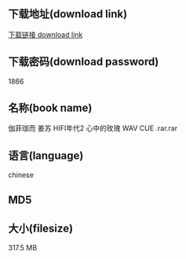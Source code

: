 ## 下载地址(download link)
[下载链接 download link](https://voluble-croquembouche-d321dc.netlify.app/?s=%E4%BC%BD%E8%8F%B2%E7%8F%88%E8%80%8C+%E5%A7%9C%E8%8B%8F+HIFI%E5%B9%B4%E4%BB%A32+%E5%BF%83%E4%B8%AD%E7%9A%84%E7%8E%AB%E7%91%B0+WAV+CUE+.rar)

## 下载密码(download password)
1866

## 名称(book name)
伽菲珈而 姜苏 HIFI年代2 心中的玫瑰 WAV CUE .rar.rar

## 语言(language)
chinese

## MD5


## 大小(filesize)
317.5 MB
